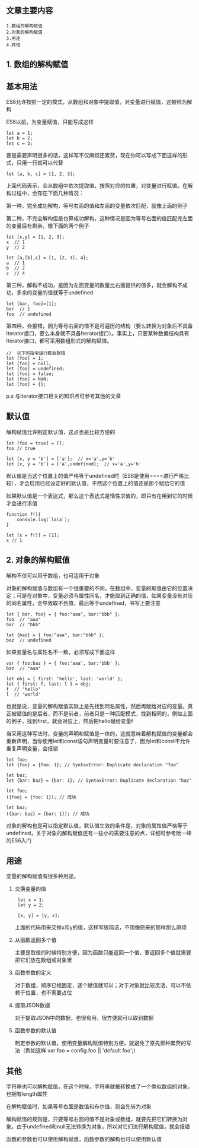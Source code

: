 <!--
author: 奶昔-王乃茜
date: 2017-03-29 
title: ES6学习笔记（二）
tags: ES6
category: 前端
status: publish 
summary: 本文主要介绍ES6中的变量解构赋值。
-->
## 文章主要内容
    1.数组的解构赋值
    2.对象的解构赋值
    3.用途
    4.其他

## 1. 数组的解构赋值
## 基本用法
ES6允许按照一定的模式，从数组和对象中提取值，对变量进行赋值，这被称为解构

ES6以前，为变量赋值，只能写成这样
```
let a = 1;
let b = 2;
let c = 3;
```
要是需要声明很多的话，这样写不仅麻烦还累赘，现在你可以写成下面这样的形式，只用一行就可以代替
```
let [a, b, c] = [1, 2, 3];
```
上面代码表示，会从数组中依次提取值，按照对应的位置，对变量进行赋值。在解构过程中，会存在下面几种情况：

第一种，完全成功解构，等号右面的值和左面的变量依次匹配，就像上面的例子

第二种，不完全解构但是也算成功解构，这种情况是因为等号右面的值匹配完左面的变量后有剩余，像下面的两个例子
```
let [x,y] = [1, 2, 3];
x  // 1
y  // 2

let [a,[b],c] = [1, [2, 3], 4];
a  // 1
b  // 2
c  // 4
```
第三种，解构不成功，是因为左面变量的数量比右面提供的值多，就会解构不成功，多余的变量的值就等于undefined
```
let [bar, foo]=[1];
bar  // 1
foo  // undefined
```
第四种，会报错，因为等号右面的值不是可遍历的结构（要么转换为对象后不具备Iterator接口，要么本身就不具备Iterator接口）。事实上，只要某种数据结构具有Iterator接口，都可采用数组形式的解构赋值。
```
//  以下的指令运行都会报错
let [foo] = 1;
let [foo] = null;
let [foo] = undefined;
let [foo] = false;
let [foo] = NaN;
let [foo] = {};
```
p.s 与Iterator接口相关的知识点可参考其他的文章
## 默认值
解构赋值允许制定默认值，这点也是比较方便的
```
let [foo = true] = [];
foo // true

let [x, y = 'b'] = ['a'];  // x='a',y='b'
let [x, y = 'b'] = ['a',undefined];  // x='a',y='b'
```
默认值是当这个位置上的值严格等于undefined时（ES6是使用====进行严格比较），才会启用已经设定好的默认值，不然这个位置上的值还是那个赋给它的值

如果默认值是一个表达式，那么这个表达式是惰性求值的，即只有在用到它的时候才会进行求值
```
function f(){
    console.log(`lala`);
}

let [x = f()] = [1];
x // 1
```
## 2. 对象的解构赋值
解构不仅可以用于数组，也可适用于对象

对象的解构赋值与数组有一个很重要的不同。在数组中，变量的取值由它的位置决定；可是在对象中，变量必须与属性同名，才能取到正确的值，如果变量没有对应的同名属性，会导致取不到值，最后等于undefined，书写上要注意
```
let { bar, foo} = { foo:"aaa", bar:"bbb" };
foo  // "aaa"
bar  // "bbb"

let {baz} = { foo:"aaa", bar:"bbb" };
baz  // undefined
```
如果变量名与属性名不一致，必须写成下面这样
```
var { foo:baz } = { foo:'aaa', bar:'bbb' };
baz  // "aaa"

let obj = { first: 'hello', last: 'world' };
let { first: f, last: l } = obj;
f  // 'hello'
l  // 'world'
```
也就是说，变量的解构赋值实际上是先找到同名属性，然后再赋给对应的变量。真正被赋值的是后者，而不是前者，前者只是一种匹配模式，找到相同的，例如上面的例子，找到first，就会对应上，然后把hello赋给变量f

当采用这种写法时，变量的声明和赋值是一体的，这就意味着解构赋值的变量都会重新声明，当你使用let和const语句声明变量时要注意了，因为let和const不允许重复声明变量，会报错
```
let foo;
let {foo} = {foo: 1}; // SyntaxError: Duplicate declaration "foo"

let baz;
let {bar: baz} = {bar: 1}; // SyntaxError: Duplicate declaration "baz"

let foo;
({foo} = {foo: 1}); // 成功

let baz;
({bar: baz} = {bar: 1}); // 成功
```
对象的解构也是可以指定默认值，默认值生效的条件是，对象的属性值严格等于undefined，关于对象的解构赋值还有一些小的需要注意的点，详细可参考阮一峰的ES6入门
## 用途
变量的解构赋值有很多种用途。
1. 交换变量的值
   ```
    let x = 1;
    let y = 2;

    [x, y] = [y, x];
   ```
   上面的代码用来交换x和y的值，这样写很简洁，不用像原来的那样那么麻烦

2. 从函数返回多个值

   主要是取值的时候特别方便，因为函数只能返回一个值，要返回多个值就需要把它们放在数组或对象里

3. 函数参数的定义

   对于数组，顺序已经固定，逐个赋值就可以；对于对象就比较灵活，可以不依赖于位置，也不需要占位

4. 提取JSON数据

   对于提取JSON中的数据，也很有用，很方便就可以取到数据

5. 函数参数的默认值

   制定参数的默认值，使用变量解构赋值特别方便，就避免了原先那种累赘的写法（例如这样 var foo = config.foo || 'default foo';）
   
## 其他
字符串也可以解构赋值，在这个时候，字符串就被转换成了一个类似数组的对象，也拥有length属性

在解构赋值时，如果等号右面是数值和布尔值，则会先转为对象

解构赋值的规则是，只要等号右面的值不是对象或数组，就要先把它们转换为对象。由于undefined和null无法转换为对象，所以对它们进行解构赋值，就会报错

函数的参数也可以使用解构赋值，函数参数的解构也可以使用默认值
